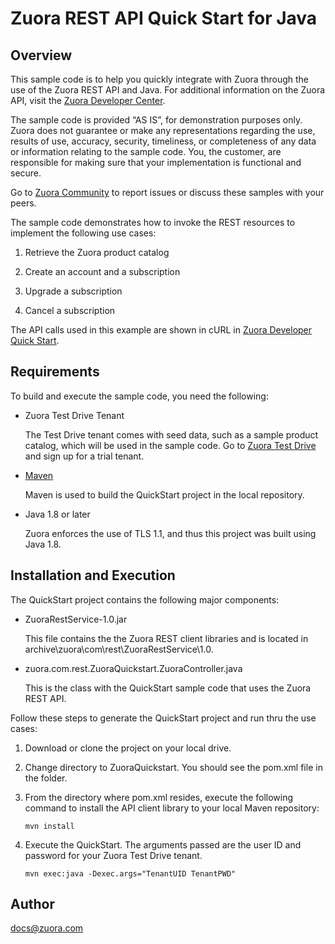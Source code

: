 # Zuora REST API Quick Start for Java

## Overview
This sample code is to help you quickly integrate with Zuora through the use of the Zuora REST API and Java. For additional information on the Zuora API, visit the [Zuora Developer Center](https://knowledgecenter.zuora.com/DC_Developers/REST_API/B_REST_API_reference).

The sample code is provided “AS IS”, for demonstration purposes only. Zuora does not guarantee or make any representations regarding the use, results of use, accuracy, security, timeliness, or completeness of any data or information relating to the sample code. You, the customer, are responsible for making sure that your implementation is functional and secure.

Go to [Zuora Community](http://community.zuora.com) to report issues or discuss these samples with your peers.

The sample code demonstrates how to invoke the REST resources to
implement the following use cases:

1. Retrieve the Zuora product catalog

2. Create an account and a subscription

3. Upgrade a subscription

4. Cancel a subscription 

The API calls used in this example are shown in cURL in [Zuora Developer Quick Start](https://www.zuora.com/developer/quick-start/).

## Requirements

To build and execute the sample code, you need the following:

* Zuora Test Drive Tenant

  The Test Drive tenant comes with seed data, such as a sample product catalog, which will be used in the sample code. Go to [Zuora Test Drive](https://www.zuora.com/resource/zuora-test-drive/) and sign up for a trial tenant.

* [Maven](https://maven.apache.org/)

  Maven is used to build the QuickStart project in the local repository.

* Java 1.8 or later

  Zuora enforces the use of TLS 1.1, and thus this project was built using Java 1.8.

## Installation and Execution

The QuickStart project contains the following major components:

* ZuoraRestService-1.0.jar 

  This file contains the the Zuora REST client libraries and is located in archive\zuora\com\rest\ZuoraRestService\1.0. 

* zuora.com.rest.ZuoraQuickstart.ZuoraController.java

  This is the class with the QuickStart sample code that uses the Zuora REST API.

Follow these steps to generate the QuickStart project and run thru the use cases:

1. Download or clone the project on your local drive.

2. Change directory to ZuoraQuickstart. You should see the pom.xml file in the folder.

3. From the directory where pom.xml resides, execute the following command to install the API client library to your local Maven repository:

   ```shell
   mvn install
   ```

4. Execute the QuickStart. The arguments passed are the user ID and password for your Zuora Test Drive tenant.
   
   ```shell
   mvn exec:java -Dexec.args="TenantUID TenantPWD"
   ```

## Author

docs@zuora.com
